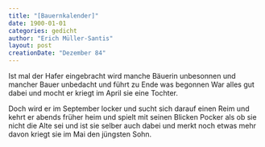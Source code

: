 ```yaml
---
title: "[Bauernkalender]"
date: 1900-01-01
categories: gedicht
author: "Erich Müller-Santis"
layout: post
creationDate: "Dezember 84"
---
```

Ist mal der Hafer eingebracht
wird manche Bäuerin unbesonnen
und mancher Bauer unbedacht
und führt zu Ende was begonnen
War alles gut dabei und mocht er
kriegt im April sie eine Tochter.

Doch wird er im September locker
und sucht sich darauf einen Reim
und kehrt er abends früher heim
und spielt mit seinen Blicken Pocker
als ob sie nicht die Alte sei
und ist sie selber auch dabei
und merkt noch etwas mehr davon
kriegt sie im Mai den jüngsten Sohn.
